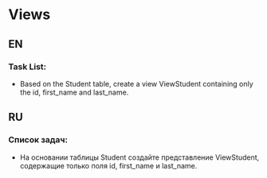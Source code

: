 # Views

## EN

### Task List:

- Based on the Student table, create a view ViewStudent containing only the id, first_name and last_name.

## RU

### Список задач:

- На основании таблицы Student создайте представление ViewStudent, содержащие только поля id, first_name и last_name.
